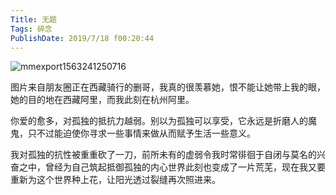 ```yaml
---
Title: 无题
Tags: 碎念
PublishDate: 2019/7/18 f00:20:44
---
```


![mmexport1563241250716](/articles/imgs/mmexport1563241250716.jpg)

图片来自朋友圈正在西藏骑行的删哥，我真的很羡慕她，恨不能让她带上我的眼，她的目的地在西藏阿里，而我此刻在杭州阿里。

你爱的愈多，对孤独的抵抗力越弱。别以为孤独可以享受，它永远是折磨人的魔鬼，只不过能迫使你寻求一些事情来做从而赋予生活一些意义。

我对孤独的抗性被重重砍了一刀，前所未有的虚弱令我时常徘徊于自闭与莫名的兴奋之中，曾经为自己筑起抵御孤独的内心世界此刻也变成了一片荒芜，现在我又要重新为这个世界种上花，让阳光透过裂缝再次照进来。